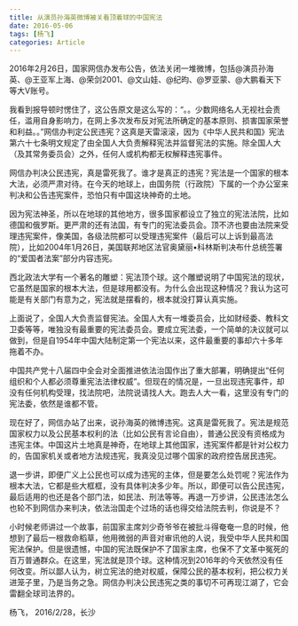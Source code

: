 ```yaml
---
title: 从演员孙海英微博被关看顶着球的中国宪法
date: 2016-05-06
tags: [杨飞]
categories: Article
---
```


 2016年2月26日，国家网信办发布公告，依法关闭一堆微博，包括@演员孙海英、@王亚军上海、@荣剑2001、@文山娃、@纪昀、@罗亚蒙、@大鹏看天下等大V账号。

我看到报导顿时愣住了，这公告原文是这么写的：“。。少数网络名人无视社会责任，滥用自身影响力，在网上多次发布反对宪法所确定的基本原则、损害国家荣誉和利益。。”网信办判定公民违宪？这真是天雷滚滚，因为《中华人民共和国》宪法第六十七条明文规定了由全国人大负责解释宪法并监督宪法的实施。除全国人大（及其常务委员会）之外，任何人或机构都无权解释违宪事件。

网信办判决公民违宪，真是雷死我了。谁才是真正的违宪？宪法是一个国家的根本大法，必须严肃对待。在今天的地球上，由国务院（行政院）下属的一个办公室来判决和公告违宪案件，恐怕只有中国这块神奇的土地。

因为宪法神圣，所以在地球的其他地方，很多国家都设立了独立的宪法法院，比如德国和俄罗斯。更严肃的还有法国，有专门的宪法委员会。顶不济也要由法院来受理违宪案件，像美国，各级法院都可以受理违宪案件（最后可以上诉到最高法院），比如2004年1月26日，美国联邦地区法官奥黛丽•科林斯判决布什总统签署的“爱国者法案”部分内容违宪。

西北政法大学有一个著名的雕塑：宪法顶个球。这个雕塑说明了中国宪法的现状，它虽然是国家的根本大法，但是球用都没有。为什么会出现这种情况？我认为这可能是有关部门有意为之，宪法就是摆看的，根本就没打算认真实施。

上面说了，全国人大负责监督宪法。全国人大有一堆委员会，比如财经委、教科文卫委等等，唯独没有最重要的宪法委员会。要成立宪法委，一个简单的决议就可以做到，但是自1954年中国大陆制定第一个宪法以来，这件最重要的事却六十多年拖着不办。

中国共产党十八届四中全会对全面推进依法治国作出了重大部署，明确提出“任何组织和个人都必须尊重宪法法律权威”。但现在的情况是，一旦出现违宪事件，却没有任何机构受理，找法院吧，法院说请找人大。跑去人大一看，这里没有专门的宪法委，依然是谁都不管。

现在好了，网信办站了出来，说孙海英的微博违宪。这真是雷死我了。宪法是规范国家权力以及公民基本权利的法（比如公民有言论自由），普通公民没有资格成为违宪主体。中国这片土地真是神奇，在地球上其他国家，违宪案件都是针对公权力的，告国家机关或者地方法规违宪，我真没见过哪个国家的政府控告居民违宪。

退一步讲，即便广义上公民也可以成为违宪的主体，但是要怎么处罚呢？宪法作为根本大法，它都是些大框框，没有具体判决多少年。所以，即便可以告公民违宪，最后适用的也还是各个部门法，如民法、刑法等等。再退一万步讲，公民违法怎么也轮不到网信办来判决，依法治国走个过场的话也得交给法院去判，你说是不？

小时候老师讲过一个故事，前国家主席刘少奇爷爷在被批斗得奄奄一息的时候，他想到了最后一根救命稻草，他用微弱的声音对审讯他的人说，我受中华人民共和国宪法保护。但是很遗憾，中国的宪法既保护不了国家主席，也保不了文革中冤死的百万普通群众。在这里，宪法就是顶个球。这种情况到2016年的今天依然没有任何改变。所以鄙人认为，树立宪法的绝对权威，保障公民的基本权利，把公权力关进笼子里，乃是当务之急。网信办判决公民违宪之类的事切不可再现江湖了，它会雷翻全球司法界的。

杨飞，
2016/2/28，长沙

